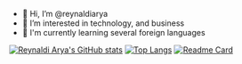 - 👋 Hi, I’m @reynaldiarya
- 👀 I’m interested in technology, and business
- 🌱 I'm currently learning several foreign languages

[![Reynaldi Arya's GitHub stats](https://github-readme-stats.vercel.app/api?username=reynaldiarya&count_private=true&theme=midnight-purple)](https://github.com/reynaldiarya)
[![Top Langs](https://github-readme-stats.vercel.app/api/top-langs/?username=reynaldiarya&layout=compact&theme=midnight-purple)](https://github.com/reynaldiarya)
[![Readme Card](https://github-readme-stats.vercel.app/api/pin/?username=reynaldiarya&repo=FOSSBilling)](https://github.com/anuraghazra/github-readme-stats)
